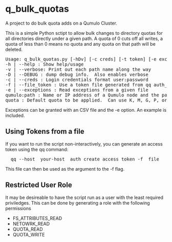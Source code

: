# q_bulk_quotas
A project to do bulk quota adds on a Qumulo Cluster.

This is a simple Python sctipt to allow bulk changes to directory quotas for all directories directly under a given path.
A quota of 0 cuts off all writes, a quota of less than 0 means no quota and any quota on that path will be deleted.

<pre>
Usage: q_bulk_quotas.py [-hDv] [-c creds] [-t token] [-e exceptions] qumulo:path quota \n"
-h | --help : Show help/usage
-v | --verbose: Print out each path name along the way
-D | --DEBUG : dump debug info.  Also enables verbose
-c | --creds : Login credentials format user:password
-f | --file_token : Use a token file generated from qq auth_create_token-t | --token : Use an auth token
-e | --exceptions : Read exceptions from a given file
qumulo:path : Name or IP address of a Qumulo node and the parent path of the quotas [colon separated]
quota : Default quota to be applied.  Can use K, M, G, P, or T [case insensitive]
</pre>

Exceptions can be granted with an CSV file and the -e option.  An example is included.  

## Using Tokens from a file
If you want to run the script non-interactively, you can generate an access token using the qq command:
<pre>
  qq --host _your-host_ auth_create_access_token -f _file_ _user_
</pre>

This file can then be used as the argument to the -f flag.

## Restricted User Role
It may be desireable to have the script run as a user with the least required priviledges.  This can be done by 
generating a role with the following permissions
<ul>
  <li>FS_ATTRIBUTES_READ</li>
  <li>NETOWRK_READ</li>
  <li>QUOTA_READ</li>
  <li>QUOTA_WRITE</li>
</ul>

